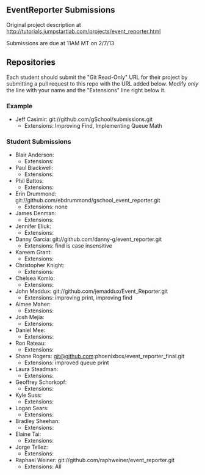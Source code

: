 ## EventReporter Submissions

Original project description at http://tutorials.jumpstartlab.com/projects/event_reporter.html

Submissions are due at 11AM MT on 2/7/13

## Repositories

Each student should submit the "Git Read-Only" URL for their project by submitting a pull request to this repo with the URL added below. Modify *only* the line with your name and the "Extensions" line right below it.

### Example

* Jeff Casimir: git://github.com/gSchool/submissions.git
  * Extensions: Improving Find, Implementing Queue Math

### Student Submissions

* Blair Anderson:
  * Extensions: 
* Paul Blackwell: 
  * Extensions: 
* Phil Battos: 
  * Extensions: 
* Erin Drummond: git://github.com/ebdrummond/gschool_event_reporter.git
  * Extensions: none
* James Denman: 
  * Extensions: 
* Jennifer Eliuk: 
  * Extensions: 
* Danny Garcia: git://github.com/danny-g/event_reporter.git
  * Extensions: find is case insensitive
* Kareem Grant: 
  * Extensions: 
* Christopher Knight: 
  * Extensions: 
* Chelsea Komlo: 
  * Extensions: 
* John Maddux: git://github.com/jemaddux/Event_Reporter.git
  * Extensions: improving print, improving find 
* Aimee Maher: 
  * Extensions: 
* Josh Mejia: 
  * Extensions: 
* Daniel Mee: 
  * Extensions: 
* Ron Rateau: 
  * Extensions: 
* Shane Rogers: git@github.com:phoenixbox/event_reporter_final.git
  * Extensions: improved queue print
* Laura Steadman: 
  * Extensions: 
* Geoffrey Schorkopf: 
  * Extensions: 
* Kyle Suss: 
  * Extensions: 
* Logan Sears: 
  * Extensions: 
* Bradley Sheehan: 
  * Extensions: 
* Elaine Tai: 
  * Extensions: 
* Jorge Tellez: 
  * Extensions: 
* Raphael Weiner: git://github.com/raphweiner/event_reporter.git
  * Extensions: All
